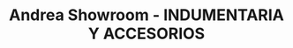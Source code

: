 ---
title: "Andrea Showroom - INDUMENTARIA Y ACCESORIOS"
url: /san-justo/andrea-showroom-indumentaria-y-accesorios/
shop: ropa
---